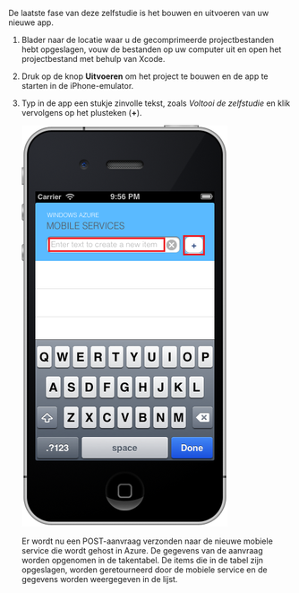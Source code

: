 


De laatste fase van deze zelfstudie is het bouwen en uitvoeren van uw nieuwe app.

1. Blader naar de locatie waar u de gecomprimeerde projectbestanden hebt opgeslagen, vouw de bestanden op uw computer uit en open het projectbestand met behulp van Xcode.

2. Druk op de knop **Uitvoeren** om het project te bouwen en de app te starten in de iPhone-emulator.

3. Typ in de app een stukje zinvolle tekst, zoals _Voltooi de zelfstudie_ en klik vervolgens op het plusteken (**+**).

    ![](./media/mobile-services-ios-run-app/mobile-quickstart-startup-ios.png)

    Er wordt nu een POST-aanvraag verzonden naar de nieuwe mobiele service die wordt gehost in Azure. De gegevens van de aanvraag worden opgenomen in de takentabel. De items die in de tabel zijn opgeslagen, worden geretourneerd door de mobiele service en de gegevens worden weergegeven in de lijst.

    </div>


<!--HONumber=Sep16_HO3-->


